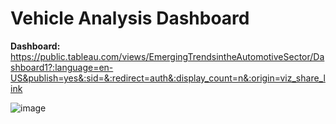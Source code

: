 # Vehicle Analysis Dashboard

<b>Dashboard:</b> https://public.tableau.com/views/EmergingTrendsintheAutomotiveSector/Dashboard1?:language=en-US&publish=yes&:sid=&:redirect=auth&:display_count=n&:origin=viz_share_link

![image](https://github.com/user-attachments/assets/ff4f73cf-2f02-4672-bfe0-a2c0eee2b1f9)


